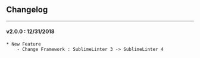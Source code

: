 ## Changelog
***

#### v2.0.0 : 12/31/2018

	* New Feature
		- Change Framework : SublimeLinter 3 -> SublimeLinter 4
